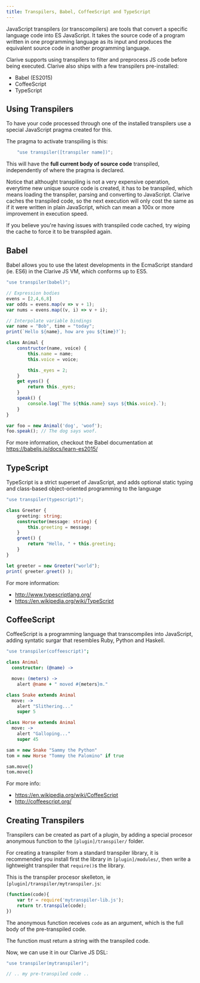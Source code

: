 ```yaml
---
title: Transpilers, Babel, CoffeeScript and TypeScript
---
```


JavaScript transpilers (or transcompilers) are tools that convert a specific
language code into ES JavaScript. It takes the source code of a program written
in one programming language as its input and produces the equivalent source
code in another programming language.

Clarive supports using transpilers
to filter and preprocess JS code before being executed.
Clarive also ships with a few transpilers pre-installed:

- Babel (ES2015)
- CoffeeScript
- TypeScript

## Using Transpilers

To have your code processed through one of the installed transpilers
use a special JavaScript pragma created for this.

The pragma to activate transpiling is this:

```js
    "use transpiler([transpiler name])";
```

This will have the __full current body of source code__ transpiled,
independently of where the pragma is declared.

Notice that althought transpiling is not a very expensive operation,
everytime new unique source code is created, it has to be transpiled, which means
loading the transpiler, parsing and converting to JavaScript. Clarive caches the
transpiled code, so the next execution will only cost the same as if it were written
in plain JavaScript, which can mean a 100x or more improvement in execution speed.

If you believe you're having issues with transpiled code cached, try wiping the cache
to force it to be transpiled again.

## Babel

Babel allows you to use the latest developments in the EcmaScript standard (ie. ES6)
in the Clarive JS VM, which conforms up to ES5.

```javascript
"use transpiler(babel)";

// Expression bodies
evens = [2,4,6,8]
var odds = evens.map(v => v + 1);
var nums = evens.map((v, i) => v + i);

// Interpolate variable bindings
var name = "Bob", time = "today";
print(`Hello ${name}, how are you ${time}?`);

class Animal {
    constructor(name, voice) {
        this.name = name;
        this.voice = voice;

        this._eyes = 2;
    }
    get eyes() {
        return this._eyes;
    }
    speak() {
        console.log(`The ${this.name} says ${this.voice}.`);
    }
}

var foo = new Animal('dog', 'woof');
foo.speak(); // The dog says woof.
```

For more information, checkout the Babel documentation
at https://babeljs.io/docs/learn-es2015/

## TypeScript

TypeScript is a strict superset of JavaScript, and adds optional static typing
and class-based object-oriented programming to the language

```typescript
"use transpiler(typescript)";

class Greeter {
    greeting: string;
    constructor(message: string) {
        this.greeting = message;
    }
    greet() {
        return "Hello, " + this.greeting;
    }
}

let greeter = new Greeter("world");
print( greeter.greet() );
```

For more information:

- http://www.typescriptlang.org/
- https://en.wikipedia.org/wiki/TypeScript

## CoffeeScript

CoffeeScript is a programming language that transcompiles
into JavaScript, adding syntatic surgar that resembles Ruby, Python
and Haskell.

```coffeescript
"use transpiler(coffeescript)";

class Animal
  constructor: (@name) ->

  move: (meters) ->
    alert @name + " moved #{meters}m."

class Snake extends Animal
  move: ->
    alert "Slithering..."
    super 5

class Horse extends Animal
  move: ->
    alert "Galloping..."
    super 45

sam = new Snake "Sammy the Python"
tom = new Horse "Tommy the Palomino" if true

sam.move()
tom.move()
```

For more info:

- https://en.wikipedia.org/wiki/CoffeeScript
- http://coffeescript.org/

## Creating Transpilers

Transpilers can be created as part of a plugin, by adding a special procesor
anonymous function to the `[plugin]/transpiler/` folder.

For creating a transpiler from a standard transpiler library,
it is recommended you install first the library in `[plugin]/modules/`, then
write a lightweight transpiler that `require()`s the library.

This is the transpiler procesor skelleton,
ie `[plugin]/transpiler/mytranspiler.js`:

```js
(function(code){
    var tr = require('mytranspiler-lib.js');
    return tr.transpile(code);
})
```

The anonymous function receives `code` as an argument, which is the full body
of the pre-transpiled code.

The function must return a string with the transpiled code.

Now, we can use it in our Clarive JS DSL:

```js
"use transpiler(mytranspiler)";

// .. my pre-transpiled code ..

```

